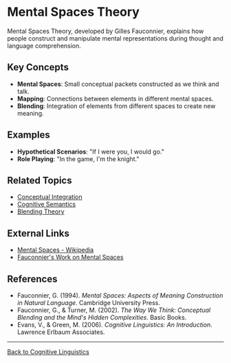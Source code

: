 # Mental Spaces Theory

Mental Spaces Theory, developed by Gilles Fauconnier, explains how people construct and manipulate mental representations during thought and language comprehension.

## Key Concepts

- **Mental Spaces**: Small conceptual packets constructed as we think and talk.
- **Mapping**: Connections between elements in different mental spaces.
- **Blending**: Integration of elements from different spaces to create new meaning.

## Examples

- **Hypothetical Scenarios**: "If I were you, I would go."
- **Role Playing**: "In the game, I'm the knight."

## Related Topics

- [Conceptual Integration](Advanced/Conceptual-Integration.md)
- [Cognitive Semantics](Cognitive-Semantics.md)
- [Blending Theory](Blending-Theory.md)

## External Links

- [Mental Spaces - Wikipedia](https://en.wikipedia.org/wiki/Mental_space)
- [Fauconnier's Work on Mental Spaces](http://cogsci.ucsd.edu/~faucon/)

## References

- Fauconnier, G. (1994). *Mental Spaces: Aspects of Meaning Construction in Natural Language*. Cambridge University Press.
- Fauconnier, G., & Turner, M. (2002). *The Way We Think: Conceptual Blending and the Mind's Hidden Complexities*. Basic Books.
- Evans, V., & Green, M. (2006). *Cognitive Linguistics: An Introduction*. Lawrence Erlbaum Associates.

---

[Back to Cognitive Linguistics](../README.md)

